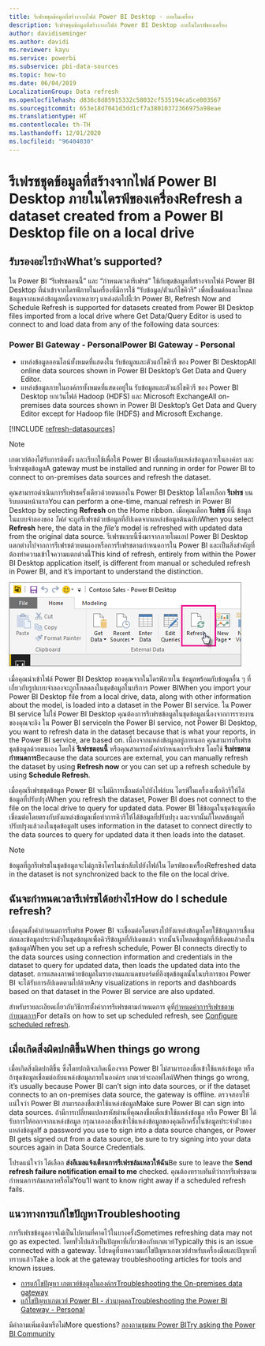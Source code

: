 ```yaml
---
title: รีเฟรชชุดข้อมูลที่สร้างจากไฟล์ Power BI Desktop - ภายในเครื่อง
description: รีเฟรชชุดข้อมูลที่สร้างจากไฟล์ Power BI Desktop ภายในไดรฟ์ของเครื่อง
author: davidiseminger
ms.author: davidi
ms.reviewer: kayu
ms.service: powerbi
ms.subservice: pbi-data-sources
ms.topic: how-to
ms.date: 06/04/2019
LocalizationGroup: Data refresh
ms.openlocfilehash: d836c8d85915332c58032cf535194ca5ce803567
ms.sourcegitcommit: 653e18d7041d3dd1cf7a38010372366975a98eae
ms.translationtype: HT
ms.contentlocale: th-TH
ms.lasthandoff: 12/01/2020
ms.locfileid: "96404030"
---
```

# <a name="refresh-a-dataset-created-from-a-power-bi-desktop-file-on-a-local-drive"></a><span data-ttu-id="02d0b-103">รีเฟรชชุดข้อมูลที่สร้างจากไฟล์ Power BI Desktop ภายในไดรฟ์ของเครื่อง</span><span class="sxs-lookup"><span data-stu-id="02d0b-103">Refresh a dataset created from a Power BI Desktop file on a local drive</span></span>

## <a name="whats-supported"></a><span data-ttu-id="02d0b-104">รับรองอะไรบ้าง</span><span class="sxs-lookup"><span data-stu-id="02d0b-104">What’s supported?</span></span>

<span data-ttu-id="02d0b-105">ใน Power BI “รีเฟรชตอนนี้” และ “กำหนดเวลารีเฟรช” ใช้กับชุดข้อมูลที่สร้างจากไฟล์ Power BI Desktop ที่นำเข้าจากไดรฟ์ภายในเครื่องที่มีการใช้ “รับข้อมูล/ตัวแก้ไขคิวรี” เพื่อเชื่อมต่อและโหลดข้อมูลจากแหล่งข้อมูลหนึ่งจากหลายๆ แหล่งต่อไปนี้:</span><span class="sxs-lookup"><span data-stu-id="02d0b-105">In Power BI, Refresh Now and Schedule Refresh is supported for datasets created from Power BI Desktop files imported from a local drive where Get Data/Query Editor is used to connect to and load data from any of the following data sources:</span></span>

### <a name="power-bi-gateway---personal"></a><span data-ttu-id="02d0b-106">Power BI Gateway - Personal</span><span class="sxs-lookup"><span data-stu-id="02d0b-106">Power BI Gateway - Personal</span></span>

- <span data-ttu-id="02d0b-107">แหล่งข้อมูลออนไลน์ทั้งหมดที่แสดงใน รับข้อมูลและตัวแก้ไขคิวรี ของ Power BI Desktop</span><span class="sxs-lookup"><span data-stu-id="02d0b-107">All online data sources shown in Power BI Desktop’s Get Data and Query Editor.</span></span>
- <span data-ttu-id="02d0b-108">แหล่งข้อมูลภายในองค์กรทั้งหมดที่แสดงอยู่ใน รับข้อมูลและตัวแก้ไขคิวรี ของ Power BI Desktop ยกเว้นไฟล์ Hadoop (HDFS) และ Microsoft Exchange</span><span class="sxs-lookup"><span data-stu-id="02d0b-108">All on-premises data sources shown in Power BI Desktop’s Get Data and Query Editor except for Hadoop file (HDFS) and Microsoft Exchange.</span></span>

<!-- Refresh Data sources-->
[!INCLUDE [refresh-datasources](../includes/refresh-datasources.md)]

> [!NOTE]
> <span data-ttu-id="02d0b-109">เกตเวย์ต้องได้รับการติดตั้ง และเรียกใช้เพื่อให้ Power BI เชื่อมต่อกับแหล่งข้อมูลภายในองค์กร และรีเฟรชชุดข้อมูล</span><span class="sxs-lookup"><span data-stu-id="02d0b-109">A gateway must be installed and running in order for Power BI to connect to on-premises data sources and refresh the dataset.</span></span>
>
>

<span data-ttu-id="02d0b-110">คุณสามารถดำเนินการรีเฟรชครั้งเดียวด้วยตนเองใน Power BI Desktop ได้โดยเลือก **รีเฟรช** บนริบบอนหน้าแรก</span><span class="sxs-lookup"><span data-stu-id="02d0b-110">You can perform a one-time, manual refresh in Power BI Desktop by selecting **Refresh** on the Home ribbon.</span></span> <span data-ttu-id="02d0b-111">เมื่อคุณเลือก **รีเฟรช** ที่นี่ ข้อมูลในแบบจำลองของ *ไฟล์* จะถูกรีเฟรชด้วยข้อมูลที่อัปเดตจากแหล่งข้อมูลต้นฉบับ</span><span class="sxs-lookup"><span data-stu-id="02d0b-111">When you select **Refresh** here, the data in the *file’s* model is refreshed with updated data from the original data source.</span></span> <span data-ttu-id="02d0b-112">รีเฟรชแบบนี้ซึ่งมาจากภายในแอป Power BI Desktop แตกต่างไปจากการรีเฟรชด้วยตนเองหรือการรีเฟรชตามกำหนดการใน Power BI และเป็นสิ่งสำคัญที่ต้องทำความเข้าใจความแตกต่างนี้</span><span class="sxs-lookup"><span data-stu-id="02d0b-112">This kind of refresh, entirely from within the Power BI Desktop application itself, is different from manual or scheduled refresh in Power BI, and it’s important to understand the distinction.</span></span>

![Refresh](media/refresh-desktop-file-local-drive/pbix-refresh.png)

<span data-ttu-id="02d0b-114">เมื่อคุณนำเข้าไฟล์ Power BI Desktop ของคุณจากในไดรฟ์ภายใน ข้อมูลพร้อมกับข้อมูลอื่น ๆ ที่เกี่ยวกับรูปแบบจำลองจะถูกโหลดลงในชุดข้อมูลในบริการ Power BI</span><span class="sxs-lookup"><span data-stu-id="02d0b-114">When you import your Power BI Desktop file from a local drive, data, along with other information about the model, is loaded into a dataset in the Power BI service.</span></span> <span data-ttu-id="02d0b-115">ใน Power BI service ไม่ใช่ Power BI Desktop คุณต้องการรีเฟรชข้อมูลในชุดข้อมูลเนื่องจากการรายงานของคุณจะอิง ใน Power BI service</span><span class="sxs-lookup"><span data-stu-id="02d0b-115">In the Power BI service, not Power BI Desktop, you want to refresh data in the dataset because that is what your reports, in the Power BI service, are based on.</span></span> <span data-ttu-id="02d0b-116">เนื่องจากแหล่งข้อมูลอยู่ภายนอก คุณสามารถรีเฟรชชุดข้อมูลด้วยตนเอง โดยใช้ **รีเฟรชตอนนี้** หรือคุณสามารถตั้งค่ากำหนดการรีเฟรช โดยใช้ **รีเฟรชตามกำหนดการ**</span><span class="sxs-lookup"><span data-stu-id="02d0b-116">Because the data sources are external, you can manually refresh the dataset by using **Refresh now** or you can set up a refresh schedule by using **Schedule Refresh**.</span></span>

<span data-ttu-id="02d0b-117">เมื่อคุณรีเฟรชชุดข้อมูล Power BI จะไม่มีการเชื่อมต่อไปยังไฟล์บน ไดรฟ์ในเครื่องเพื่อคิวรีให้ได้ข้อมูลที่ปรับปรุง</span><span class="sxs-lookup"><span data-stu-id="02d0b-117">When you refresh the dataset, Power BI does not connect to the file on the local drive to query for updated data.</span></span> <span data-ttu-id="02d0b-118">Power BI ใช้ข้อมูลในชุดข้อมูลเพื่อเชื่อมต่อโดยตรงกับยังแหล่งข้อมูลเพื่อทำการคิวรีให้ได้ข้อมูลที่ปรับปรุง และจากนั้นก็โหลดข้อมูลที่ปรับปรุงแล้วลงในชุดข้อมูล</span><span class="sxs-lookup"><span data-stu-id="02d0b-118">It uses information in the dataset to connect directly to the data sources to query for updated data it then loads into the dataset.</span></span>

> [!NOTE]
> <span data-ttu-id="02d0b-119">ข้อมูลที่ถูกรีเฟรชในชุดข้อมูลจะไม่ถูกซิงโครไนซ์กลับไปยังไฟล์ใน ไดรฟ์ของเครืื่อง</span><span class="sxs-lookup"><span data-stu-id="02d0b-119">Refreshed data in the dataset is not synchronized back to the file on the local drive.</span></span>
>
>

## <a name="how-do-i-schedule-refresh"></a><span data-ttu-id="02d0b-120">ฉันจะกำหนดเวลารีเฟรชได้อย่างไร</span><span class="sxs-lookup"><span data-stu-id="02d0b-120">How do I schedule refresh?</span></span>

<span data-ttu-id="02d0b-121">เมื่อคุณตั้งค่ากำหนดการรีเฟรช Power BI จะเชื่อมต่อโดยตรงไปยังแหล่งข้อมูลโดยใช้ข้อมูลการเชื่อมต่อและข้อมูลประจำตัวในชุดข้อมูลเพื่อคิวรีข้อมูลที่อัปเดตแล้ว จากนั้นจึงโหลดข้อมูลที่อัปเดตแล้วลงในชุดข้อมูล</span><span class="sxs-lookup"><span data-stu-id="02d0b-121">When you set up a refresh schedule, Power BI connects directly to the data sources using connection information and credentials in the dataset to query for updated data, then loads the updated data into the dataset.</span></span> <span data-ttu-id="02d0b-122">การแสดงภาพด้วยข้อมูลในรายงานและแดชบอร์ดที่อิงชุดข้อมูลนั้นในบริการของ Power BI จะได้รับการอัปเดตตามไปด้วย</span><span class="sxs-lookup"><span data-stu-id="02d0b-122">Any visualizations in reports and dashboards based on that dataset in the Power BI service are also updated.</span></span>

<span data-ttu-id="02d0b-123">สำหรับรายละเอียดเกี่ยวกับวิธีการตั้งค่าการรีเฟรชตามกำหนดการ ดูที่[กำหนดค่าการรีเฟรชตามกำหนดการ](refresh-scheduled-refresh.md)</span><span class="sxs-lookup"><span data-stu-id="02d0b-123">For details on how to set up scheduled refresh, see [Configure scheduled refresh](refresh-scheduled-refresh.md).</span></span>

## <a name="when-things-go-wrong"></a><span data-ttu-id="02d0b-124">เมื่อเกิดสิ่งผิดปกติขึ้น</span><span class="sxs-lookup"><span data-stu-id="02d0b-124">When things go wrong</span></span>

<span data-ttu-id="02d0b-125">เมื่อเกิดสิ่งผิดปกติขึ้น ซึ่งโดยปกติจะเกิดเนื่องจาก Power BI ไม่สามารถลงชื่อเข้าใช้แหล่งข้อมูล หรือถ้าชุดข้อมูลเชื่อมต่อกับแหล่งข้อมูลภายในองค์กร เกตเวย์จะออฟไลน์</span><span class="sxs-lookup"><span data-stu-id="02d0b-125">When things go wrong, it’s usually because Power BI can’t sign into data sources, or if the dataset connects to an on-premises data source, the gateway is offline.</span></span> <span data-ttu-id="02d0b-126">ตรวจสอบให้แน่ใจว่า Power BI สามารถลงชื่อเข้าใช้แหล่งข้อมูล</span><span class="sxs-lookup"><span data-stu-id="02d0b-126">Make sure Power BI can sign into data sources.</span></span> <span data-ttu-id="02d0b-127">ถ้ามีการเปลี่ยนแปลงรหัสผ่านที่คุณลงชื่อเพื่อเข้าใช้แหล่งข้อมูล หรือ Power BI ได้รับการให้ออกจากแหล่งข้อมูล กรุณาลองลงชื่อเข้าใช้แหล่งข้อมูลของคุณอีกครั้งในข้อมูลประจำตัวของแหล่งข้อมูล</span><span class="sxs-lookup"><span data-stu-id="02d0b-127">If a password you use to sign into a data source changes, or Power BI gets signed out from a data source, be sure to try signing into your data sources again in Data Source Credentials.</span></span>

<span data-ttu-id="02d0b-128">โปรดแน่ใจว่า ได้เลือก **ส่งอีเมลแจ้งเตือนการรีเฟรชล้มเหลวให้ฉัน**</span><span class="sxs-lookup"><span data-stu-id="02d0b-128">Be sure to leave the **Send refresh failure notification email to me** checked.</span></span> <span data-ttu-id="02d0b-129">คุณต้องทราบทันทีว่าการรีเฟรชตามกำหนดการล้มเหลวหรือไม่</span><span class="sxs-lookup"><span data-stu-id="02d0b-129">You’ll want to know right away if a scheduled refresh fails.</span></span>

## <a name="troubleshooting"></a><span data-ttu-id="02d0b-130">แนวทางการแก้ไขปัญหา</span><span class="sxs-lookup"><span data-stu-id="02d0b-130">Troubleshooting</span></span>

<span data-ttu-id="02d0b-131">การรีเฟรชข้อมูลอาจไม่เป็นไปตามที่คาดไว้ในบางครั้ง</span><span class="sxs-lookup"><span data-stu-id="02d0b-131">Sometimes refreshing data may not go as expected.</span></span> <span data-ttu-id="02d0b-132">โดยทั่วไปแล้วเป็นปัญหาที่เกี่ยวข้องกับเกตเวย์</span><span class="sxs-lookup"><span data-stu-id="02d0b-132">Typically this is an issue connected with a gateway.</span></span> <span data-ttu-id="02d0b-133">โปรดดูที่บทความแก้ไขปัญหาเกตเวย์สำหรับเครื่องมือและปัญหาที่ทราบแล้ว</span><span class="sxs-lookup"><span data-stu-id="02d0b-133">Take a look at the gateway troubleshooting articles for tools and known issues.</span></span>

- [<span data-ttu-id="02d0b-134">การแก้ไขปัญหา เกตเวย์ข้อมูลในองค์กร</span><span class="sxs-lookup"><span data-stu-id="02d0b-134">Troubleshooting the On-premises data gateway</span></span>](service-gateway-onprem-tshoot.md)
- [<span data-ttu-id="02d0b-135">แก้ไขปัญหาเกตเวย์ Power BI - ส่วนบุคคล</span><span class="sxs-lookup"><span data-stu-id="02d0b-135">Troubleshooting the Power BI Gateway - Personal</span></span>](service-admin-troubleshooting-power-bi-personal-gateway.md)

<span data-ttu-id="02d0b-136">มีคำถามเพิ่มเติมหรือไม่</span><span class="sxs-lookup"><span data-stu-id="02d0b-136">More questions?</span></span> [<span data-ttu-id="02d0b-137">ลองถามชุมชน Power BI</span><span class="sxs-lookup"><span data-stu-id="02d0b-137">Try asking the Power BI Community</span></span>](https://community.powerbi.com/)
